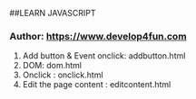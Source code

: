 ##LEARN JAVASCRIPT
### Author: https://www.develop4fun.com

1. Add button & Event onclick: addbutton.html
2. DOM: dom.html
3. Onclick : onclick.html
4. Edit the page content : editcontent.html